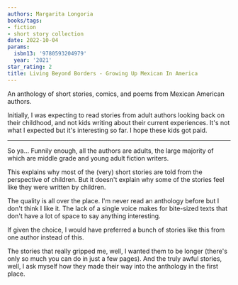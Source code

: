 ```yaml
---
authors: Margarita Longoria
books/tags:
- fiction
- short story collection
date: 2022-10-04
params:
  isbn13: '9780593204979'
  year: '2021'
star_rating: 2
title: Living Beyond Borders - Growing Up Mexican In America
---
```


An anthology of short stories, comics, and poems from Mexican American authors.

<!--more-->

Initially, I was expecting to read stories from adult authors looking back on
their childhood, and not kids writing about their current experiences. It's not
what I expected but it's interesting so far. I hope these kids got paid.

---

So ya... Funnily enough, all the authors are adults, the large majority of which
are middle grade and young adult fiction writers.

This explains why most of the (very) short stories are told from the perspective
of children. But it doesn't explain why some of the stories feel like they were
written by children.

The quality is all over the place. I'm never read an anthology before but I
don't think I like it. The lack of a single voice makes for bite-sized texts
that don't have a lot of space to say anything interesting.

If given the choice, I would have preferred a bunch of stories like this from
one author instead of this.

The stories that really gripped me, well, I wanted them to be longer (there's
only so much you can do in just a few pages). And the truly awful stories, well,
I ask myself how they made their way into the anthology in the first place.